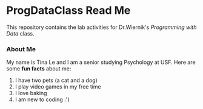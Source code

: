 # ProgDataClass Read Me

This repository contains the lab activities for Dr.Wiernik's *Programming with Data* class.

### About Me
My name is Tina Le and I am a senior studying Psychology at USF. Here are some **fun facts** about me: 
  
1. I have two pets (a cat and a dog)
1. I play video games in my free time
1. I love baking
1. I am new to coding :')

